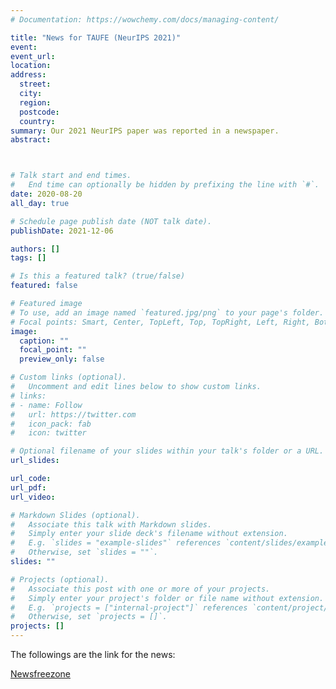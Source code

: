 ```yaml
---
# Documentation: https://wowchemy.com/docs/managing-content/

title: "News for TAUFE (NeurIPS 2021)"
event:
event_url:
location:
address:
  street:
  city:
  region:
  postcode:
  country:
summary: Our 2021 NeurIPS paper was reported in a newspaper.  
abstract:



# Talk start and end times.
#   End time can optionally be hidden by prefixing the line with `#`.
date: 2020-08-20
all_day: true

# Schedule page publish date (NOT talk date).
publishDate: 2021-12-06

authors: []
tags: []

# Is this a featured talk? (true/false)
featured: false

# Featured image
# To use, add an image named `featured.jpg/png` to your page's folder. 
# Focal points: Smart, Center, TopLeft, Top, TopRight, Left, Right, BottomLeft, Bottom, BottomRight.
image:
  caption: ""
  focal_point: ""
  preview_only: false

# Custom links (optional).
#   Uncomment and edit lines below to show custom links.
# links:
# - name: Follow
#   url: https://twitter.com
#   icon_pack: fab
#   icon: twitter

# Optional filename of your slides within your talk's folder or a URL.
url_slides:

url_code:
url_pdf:
url_video:

# Markdown Slides (optional).
#   Associate this talk with Markdown slides.
#   Simply enter your slide deck's filename without extension.
#   E.g. `slides = "example-slides"` references `content/slides/example-slides.md`.
#   Otherwise, set `slides = ""`.
slides: ""

# Projects (optional).
#   Associate this post with one or more of your projects.
#   Simply enter your project's folder or file name without extension.
#   E.g. `projects = ["internal-project"]` references `content/project/deep-learning/index.md`.
#   Otherwise, set `projects = []`.
projects: []
---
```

The followings are the link for the news:

[Newsfreezone](http://www.newsfreezone.co.kr/news/articleView.html?idxno=342764)